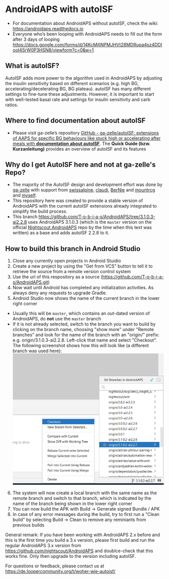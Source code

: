 # AndroidAPS with autoISF
* For documentation about AndroidAPS without autoISF, check the wiki: https://androidaps.readthedocs.io
* Everyone who’s been looping with AndroidAPS needs to fill out the form after 3 days of looping  https://docs.google.com/forms/d/14KcMjlINPMJHVt28MDRupa4sz4DDIooI4SrW0P3HSN8/viewform?c=0&w=1

## What is autoISF?
AutoISF adds more power to the algorithm used in AndroidAPS by adjusting the insulin sensitivity based on different scenarios (e.g. high BG, 
accelerating/decelerating BG, BG plateau). autoISF has many different settings to fine-tune these adjustments.
However, it is important to start with well-tested basal rate and settings for insulin sensitivity and carb ratios.

## Where to find documentation about autoISF
* Please visit ga-zelle’s repository [GitHub - ga-zelle/autoISF: extensions of AAPS for specific BG behaviours 
  like stuck high or accelerating after meals with **documentation about autoISF**](https://github.com/ga-zelle/autoISF).
  The **Quick Guide (bzw. Kurzanleitung)** provides an overview of autoISF and its features
  
## Why do I get AutoISF here and not at ga-zelle's Repo?
* The majority of the AutoISF design and development effort was done by [ga-zelle](https://github.com/ga-zelle) with support from 
  [swissalpine](https://github.com/swissalpine), [claudi](https://github.com/lutzlukesch), [BerNie](https://github.com/bherpichb) 
  and [mountrcg](https://github.com/mountrcg) and [myself](https://github.com/T-o-b-i-a-s). 
* This repository here was created to provide a stable version of AndroidAPS with the current autoISF extensions 
  already integrated to simplify the build process.  
* This branch https://github.com/T-o-b-i-a-s/AndroidAPS/tree/3.1.0.3-ai2.2.8 uses 
  AndroidAPS 3.1.0.3 (which is the `master` version on the official [Nightscout AndroidAPS](https://github.com/nightscout/AndroidAPS) 
  repo by the time when this text was written) as a base and adds autoISF 2.2.8 to it.

## How to build this branch in Android Studio
1. Close any currently open projects in Android Stuidio
2. Create a new project by using the "Get from VCS" button to tell it to retrieve the source from a remote version control system
3. Use the url of this respository as a source (https://github.com/T-o-b-i-a-s/AndroidAPS.git)
4. Now wait until Android has completed any initialization activities. As always deny any requests to upgrade Gradle.
5. Android Studio now shows the name of the current branch in the lower right corner
  * Usually this will be `master`, which contains an out-dated version of AndroidAPS, do **not** use the `master` branch
  * If it is not already selected, switch to the branch you want to build by clicking on the branch name, 
    choosing "show more" under "Remote branches" and look for the name of
    the branch with an "origin/" prefix: e.g. origin/3.1.0.3-ai2.2.8. Left-click that name and 
    select "Checkout". The following screenshot shows how this will look like (a different branch was used here):
    ![Branch selection](Branch_selection_sample.png)
6. The system will now create a local branch with the same name as the remote branch and switch to that branch, which is indicated by the name of
   the branch being shown in the lower right corner
7. You can now build the APK with Build -> Generate signed Bundle / APK 
8. In case of any error messages during the build, try to first run a "Clean build" by selecting Build -> Clean to remove any reminiants from previous builds

General remark: 
If you have been working with AndroidAPS 2.x before and this is the first time you build a 3.x version, 
please first build and run the regular AndroidAPS 3.x version from 
https://github.com/nightscout/AndroidAPS and doublce-check that this works fine. 
Only then upgrade to the version including autoISF.

For questions or feedback, please contact us at https://de.loopercommunity.org/t/woher-wie-autoisf/
